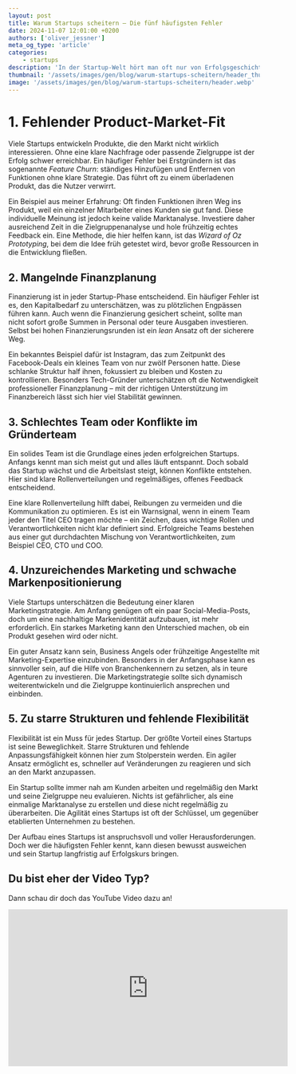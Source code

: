 ```yaml
---
layout: post
title: Warum Startups scheitern – Die fünf häufigsten Fehler
date: 2024-11-07 12:01:00 +0200
authors: ['oliver_jessner']
meta_og_type: 'article'
categories:
    - startups
description: 'In der Startup-Welt hört man oft nur von Erfolgsgeschichten und großen Deals. Doch die Realität sieht anders aus: Startups scheitern häufiger, als man denkt. Aus meinen eigenen Erfahrungen und unzähligen Pitches, die ich im Laufe meiner Karriere gehört habe, möchte ich die häufigsten Fehler aufzeigen, die Gründer vermeiden sollten.'
thumbnail: '/assets/images/gen/blog/warum-startups-scheitern/header_thumbnail.webp'
image: '/assets/images/gen/blog/warum-startups-scheitern/header.webp'
---
```


# 1. Fehlender Product-Market-Fit

Viele Startups entwickeln Produkte, die den Markt nicht wirklich interessieren. Ohne eine klare Nachfrage oder passende Zielgruppe ist der Erfolg schwer erreichbar. Ein häufiger Fehler bei Erstgründern ist das sogenannte _Feature Churn_: ständiges Hinzufügen und Entfernen von Funktionen ohne klare Strategie. Das führt oft zu einem überladenen Produkt, das die Nutzer verwirrt.

Ein Beispiel aus meiner Erfahrung: Oft finden Funktionen ihren Weg ins Produkt, weil ein einzelner Mitarbeiter eines Kunden sie gut fand. Diese individuelle Meinung ist jedoch keine valide Marktanalyse. Investiere daher ausreichend Zeit in die Zielgruppenanalyse und hole frühzeitig echtes Feedback ein. Eine Methode, die hier helfen kann, ist das _Wizard of Oz Prototyping_, bei dem die Idee früh getestet wird, bevor große Ressourcen in die Entwicklung fließen.

## 2. Mangelnde Finanzplanung

Finanzierung ist in jeder Startup-Phase entscheidend. Ein häufiger Fehler ist es, den Kapitalbedarf zu unterschätzen, was zu plötzlichen Engpässen führen kann. Auch wenn die Finanzierung gesichert scheint, sollte man nicht sofort große Summen in Personal oder teure Ausgaben investieren. Selbst bei hohen Finanzierungsrunden ist ein _lean_ Ansatz oft der sicherere Weg.

Ein bekanntes Beispiel dafür ist Instagram, das zum Zeitpunkt des Facebook-Deals ein kleines Team von nur zwölf Personen hatte. Diese schlanke Struktur half ihnen, fokussiert zu bleiben und Kosten zu kontrollieren. Besonders Tech-Gründer unterschätzen oft die Notwendigkeit professioneller Finanzplanung – mit der richtigen Unterstützung im Finanzbereich lässt sich hier viel Stabilität gewinnen.

## 3. Schlechtes Team oder Konflikte im Gründerteam

Ein solides Team ist die Grundlage eines jeden erfolgreichen Startups. Anfangs kennt man sich meist gut und alles läuft entspannt. Doch sobald das Startup wächst und die Arbeitslast steigt, können Konflikte entstehen. Hier sind klare Rollenverteilungen und regelmäßiges, offenes Feedback entscheidend.

Eine klare Rollenverteilung hilft dabei, Reibungen zu vermeiden und die Kommunikation zu optimieren. Es ist ein Warnsignal, wenn in einem Team jeder den Titel CEO tragen möchte – ein Zeichen, dass wichtige Rollen und Verantwortlichkeiten nicht klar definiert sind. Erfolgreiche Teams bestehen aus einer gut durchdachten Mischung von Verantwortlichkeiten, zum Beispiel CEO, CTO und COO.

## 4. Unzureichendes Marketing und schwache Markenpositionierung

Viele Startups unterschätzen die Bedeutung einer klaren Marketingstrategie. Am Anfang genügen oft ein paar Social-Media-Posts, doch um eine nachhaltige Markenidentität aufzubauen, ist mehr erforderlich. Ein starkes Marketing kann den Unterschied machen, ob ein Produkt gesehen wird oder nicht.

Ein guter Ansatz kann sein, Business Angels oder frühzeitige Angestellte mit Marketing-Expertise einzubinden. Besonders in der Anfangsphase kann es sinnvoller sein, auf die Hilfe von Branchenkennern zu setzen, als in teure Agenturen zu investieren. Die Marketingstrategie sollte sich dynamisch weiterentwickeln und die Zielgruppe kontinuierlich ansprechen und einbinden.

## 5. Zu starre Strukturen und fehlende Flexibilität

Flexibilität ist ein Muss für jedes Startup. Der größte Vorteil eines Startups ist seine Beweglichkeit. Starre Strukturen und fehlende Anpassungsfähigkeit können hier zum Stolperstein werden. Ein agiler Ansatz ermöglicht es, schneller auf Veränderungen zu reagieren und sich an den Markt anzupassen.

Ein Startup sollte immer nah am Kunden arbeiten und regelmäßig den Markt und seine Zielgruppe neu evaluieren. Nichts ist gefährlicher, als eine einmalige Marktanalyse zu erstellen und diese nicht regelmäßig zu überarbeiten. Die Agilität eines Startups ist oft der Schlüssel, um gegenüber etablierten Unternehmen zu bestehen.

Der Aufbau eines Startups ist anspruchsvoll und voller Herausforderungen. Doch wer die häufigsten Fehler kennt, kann diesen bewusst ausweichen und sein Startup langfristig auf Erfolgskurs bringen.

## Du bist eher der Video Typ?

Dann schau dir doch das YouTube Video dazu an!

<iframe width="560" height="315" src="https://www.youtube.com/embed/zFzLBMUO__4?si=oGFqoKqJnPwfPk2c" title="YouTube video player" frameborder="0" allow="accelerometer; autoplay; clipboard-write; encrypted-media; gyroscope; picture-in-picture; web-share" referrerpolicy="strict-origin-when-cross-origin" allowfullscreen></iframe>
